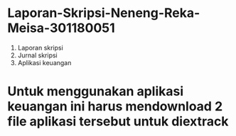 # Laporan-Skripsi-Neneng-Reka-Meisa-301180051
1. Laporan skripsi
2. Jurnal skripsi
3. Aplikasi keuangan

# Untuk menggunakan aplikasi keuangan ini harus mendownload 2 file aplikasi tersebut untuk diextrack
